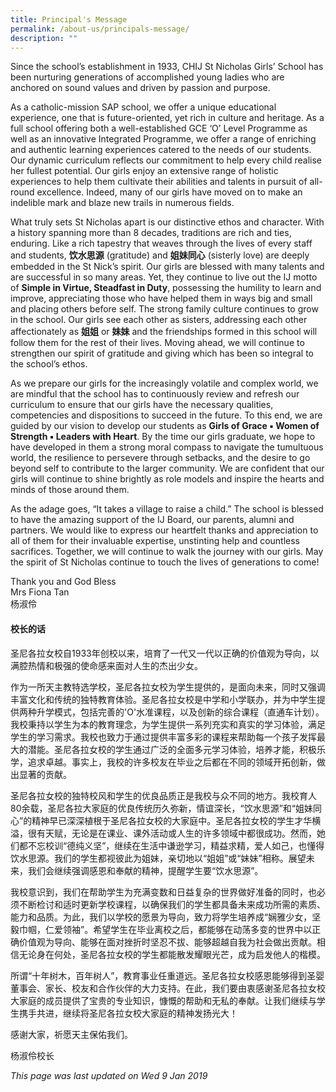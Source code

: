 ```yaml
---
title: Principal's Message
permalink: /about-us/principals-message/
description: ""
---
```

Since the school’s establishment in 1933, CHIJ St Nicholas Girls’ School has been nurturing generations of accomplished young ladies who are anchored on sound values and driven by passion and purpose. 

As a catholic-mission SAP school, we offer a unique educational experience, one that is future-oriented, yet rich in culture and heritage. As a full school offering both a well-established GCE ‘O’ Level Programme as well as an innovative Integrated Programme, we offer a range of enriching and authentic learning experiences catered to the needs of our students. Our dynamic curriculum reflects our commitment to help every child realise her fullest potential. Our girls enjoy an extensive range of holistic experiences to help them cultivate their abilities and talents in pursuit of all-round excellence. Indeed, many of our girls have moved on to make an indelible mark and blaze new trails in numerous fields.   

What truly sets St Nicholas apart is our distinctive ethos and character. With a history spanning more than 8 decades, traditions are rich and ties, enduring. Like a rich tapestry that weaves through the lives of every staff and students, **饮水思源** (gratitude) and **姐妹同心** (sisterly love) are deeply embedded in the St Nick’s spirit. Our girls are blessed with many talents and are successful in so many areas. Yet, they continue to live out the IJ motto of **Simple in Virtue, Steadfast in Duty**, possessing the humility to learn and improve, appreciating those who have helped them in ways big and small and placing others before self. The strong family culture continues to grow in the school. Our girls see each other as sisters, addressing each other affectionately as **姐姐** or **妹妹** and the friendships formed in this school will follow them for the rest of their lives. Moving ahead, we will continue to strengthen our spirit of gratitude and giving which has been so integral to the school’s ethos.   

As we prepare our girls for the increasingly volatile and complex world, we are mindful that the school has to continuously review and refresh our curriculum to ensure that our girls have the necessary qualities, competencies and dispositions to succeed in the future. To this end, we are guided by our vision to develop our students as **Girls of Grace ▪ Women of Strength ▪ Leaders with Heart**. By the time our girls graduate, we hope to have developed in them a strong moral compass to navigate the tumultuous world, the resilience to persevere through setbacks, and the desire to go beyond self to contribute to the larger community. We are confident that our girls will continue to shine brightly as role models and inspire the hearts and minds of those around them.   

As the adage goes, “It takes a village to raise a child.” The school is blessed to have the amazing support of the IJ Board, our parents, alumni and partners. We would like to express our heartfelt thanks and appreciation to all of them for their invaluable expertise, unstinting help and countless sacrifices. Together, we will continue to walk the journey with our girls. May the spirit of St Nicholas continue to touch the lives of generations to come!  
  
Thank you and God Bless  
Mrs Fiona Tan  
杨淑伶  
  


#### 校长的话


圣尼各拉女校自1933年创校以来，培育了一代又一代以正确的价值观为导向，以满腔热情和极强的使命感来面对人生的杰出少女。

作为一所天主教特选学校，圣尼各拉女校为学生提供的，是面向未来，同时又强调丰富文化和传统的独特教育体验。圣尼各拉女校是中学和小学联办，并为中学生提供两种升学模式，包括完善的'O'水准课程，以及创新的综合课程（直通车计划）。我校秉持以学生为本的教育理念，为学生提供一系列充实和真实的学习体验，满足学生的学习需求。我校也致力于通过提供丰富多彩的课程来帮助每一个孩子发挥最大的潜能。圣尼各拉女校的学生通过广泛的全面多元学习体验，培养才能，积极乐学，追求卓越。事实上，我校的许多校友在毕业之后都在不同的领域开拓创新，做出显著的贡献。

圣尼各拉女校的独特校风和学生的优良品质正是我校与众不同的地方。我校育人80余载，圣尼各拉大家庭的优良传统历久弥新，情谊深长，“饮水思源”和“姐妹同心”的精神早已深深植根于圣尼各拉女校的大家庭中。圣尼各拉女校的学生才华横溢，很有天赋，无论是在课业、课外活动或人生的许多领域中都很成功。然而，她们都不忘校训“德纯义坚”，继续在生活中谦逊学习，精益求精，爱人如己，也懂得饮水思源。我们的学生都视彼此为姐妹，亲切地以“姐姐”或“妹妹”相称。展望未来，我们会继续强调感恩和奉献的精神，提醒学生要“饮水思源”。

我校意识到，我们在帮助学生为充满变数和日益复杂的世界做好准备的同时，也必须不断检讨和适时更新学校课程，以确保我们的学生都具备未来成功所需的素质、能力和品质。为此，我们以学校的愿景为导向，致力将学生培养成“娴雅少女，坚毅巾帼，仁爱领袖”。希望学生在毕业离校之后，都能够在动荡多变的世界中以正确价值观为导向、能够在面对挫折时坚忍不拔、能够超越自我为社会做出贡献。相信无论身在何处，圣尼各拉女校的学生都能散发耀眼光芒，成为启发他人的楷模。

所谓“十年树木，百年树人”，教育事业任重道远。圣尼各拉女校感恩能够得到圣婴董事会、家长、校友和合作伙伴的大力支持。在此，我们要由衷感谢圣尼各拉女校大家庭的成员提供了宝贵的专业知识，慷慨的帮助和无私的奉献。让我们继续与学生携手共进，继续将圣尼各拉女校大家庭的精神发扬光大！

感谢大家，祈愿天主保佑我们。

  
杨淑伶校长



*This page was last updated on Wed 9 Jan 2019*